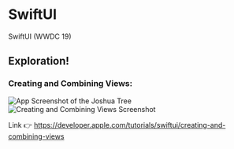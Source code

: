 # SwiftUI
SwiftUI (WWDC 19)

## Exploration!

### Creating and Combining Views:
![App Screenshot of the Joshua Tree](https://github.com/nataliemarleny/SwiftUI/blob/master/Creating-and-Combining-Views/screenshot-swiftUI-natalie-marleny.png)
![Creating and Combining Views Screenshot](https://github.com/nataliemarleny/SwiftUI/blob/master/Creating-and-Combining-Views/SwiftUI-screenshot-natalie-marleny.png)

Link 👉
https://developer.apple.com/tutorials/swiftui/creating-and-combining-views
